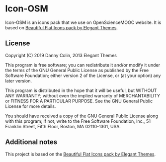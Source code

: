 # Icon-OSM

Icon-OSM is an icons pack that we use on OpenScienceMOOC website. It is 
based on [Beautiful Flat Icons pack by Elegant Themes][bfi].

## License

Copyright (C) 2019 Danny Colin, 2013 Elegant Themes

This program is free software; you can redistribute it and/or
modify it under the terms of the GNU General Public License
as published by the Free Software Foundation; either version 2
of the License, or (at your option) any later version.

This program is distributed in the hope that it will be useful,
but WITHOUT ANY WARRANTY; without even the implied warranty of
MERCHANTABILITY or FITNESS FOR A PARTICULAR PURPOSE.  See the
GNU General Public License for more details.

You should have received a copy of the GNU General Public License
along with this program; if not, write to the Free Software
Foundation, Inc., 51 Franklin Street, Fifth Floor, Boston, MA  02110-1301, USA.

## Additional notes

This project is based on the [Beautiful Flat Icons pack by Elegant Themes][bfi]. 

[bfi]: https://www.elegantthemes.com/blog/freebie-of-the-week/beautiful-flat-icons-for-free
